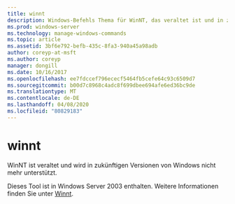 ```yaml
---
title: winnt
description: Windows-Befehls Thema für WinNT, das veraltet ist und in zukünftigen Versionen von Windows nicht mehr unterstützt wird.
ms.prod: windows-server
ms.technology: manage-windows-commands
ms.topic: article
ms.assetid: 3bf6e792-befb-435c-8fa3-940a45a98adb
author: coreyp-at-msft
ms.author: coreyp
manager: dongill
ms.date: 10/16/2017
ms.openlocfilehash: ee7fdccef796ececf5464fb5cefe64c93c6509d7
ms.sourcegitcommit: b00d7c8968c4adc8f699dbee694afe6ed36bc9de
ms.translationtype: MT
ms.contentlocale: de-DE
ms.lasthandoff: 04/08/2020
ms.locfileid: "80829183"
---
```

# <a name="winnt"></a>winnt



WinNT ist veraltet und wird in zukünftigen Versionen von Windows nicht mehr unterstützt.

Dieses Tool ist in Windows Server 2003 enthalten. Weitere Informationen finden Sie unter [Winnt](https://technet.microsoft.com/library/cc755763(v=ws.10).aspx).